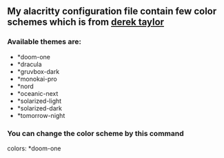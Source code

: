 ## My alacritty configuration file contain few color schemes which is from [derek taylor](https://www.youtube.com/channel/UCVls1GmFKf6WlTraIb_IaJg)

### Available themes are:
- *doom-one
- *dracula
- *gruvbox-dark
- *monokai-pro
- *nord
- *oceanic-next
- *solarized-light
- *solarized-dark
- *tomorrow-night

### You can change the color scheme by this command
colors: *doom-one
